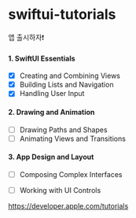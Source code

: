 # swiftui-tutorials
앱 출시하자❗️


#### 1. SwiftUI Essentials
- [x] Creating and Combining Views
- [x] Building Lists and Navigation
- [x] Handling User Input

#### 2. Drawing and Animation
- [ ] Drawing Paths and Shapes
- [ ] Animating Views and Transitions

#### 3. App Design and Layout
- [ ] Composing Complex Interfaces
- [ ] Working with UI Controls



https://developer.apple.com/tutorials
